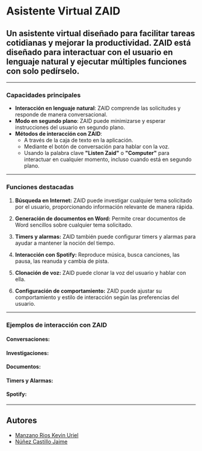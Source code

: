 # Asistente Virtual ZAID

## Un asistente virtual diseñado para facilitar tareas cotidianas y mejorar la productividad. ZAID está diseñado para interactuar con el usuario en lenguaje natural y ejecutar múltiples funciones con solo pedírselo.

---

### Capacidades principales

- **Interacción en lenguaje natural**: ZAID comprende las solicitudes y responde de manera conversacional.
- **Modo en segundo plano**: ZAID puede minimizarse y esperar instrucciones del usuario en segundo plano.
- **Métodos de interacción con ZAID**:
  - A través de la caja de texto en la aplicación.
  - Mediante el botón de conversación para hablar con la voz.
  - Usando la palabra clave **"Listen Zaid"** o **"Computer"** para interactuar en cualquier momento, incluso cuando está en segundo plano.

---

### Funciones destacadas

1. **Búsqueda en Internet:**
   ZAID puede investigar cualquier tema solicitado por el usuario, proporcionando información relevante de manera rápida.

2. **Generación de documentos en Word:**
   Permite crear documentos de Word sencillos sobre cualquier tema solicitado.

3. **Timers y alarmas:**
   ZAID también puede configurar timers y alarmas para ayudar a mantener la noción del tiempo.

4. **Interacción con Spotify:**
    Reproduce música, busca canciones, las pausa, las reanuda y cambia de pista.

5. **Clonación de voz:**
    ZAID puede clonar la voz del usuario y hablar con ella.

6. **Configuración de comportamiento:**
   ZAID puede ajustar su comportamiento y estilo de interacción según las preferencias del usuario.

---

### Ejemplos de interacción con ZAID

#### Conversaciones:

#### Investigaciones:

#### Documentos:

#### Timers y Alarmas:

#### Spotify:

---

## Autores

- [Manzano Rios Kevin Uriel](https://github.com/KevinUrielAdler)
- [Núñez Castillo Jaime](https://github.com/jnunez54)
